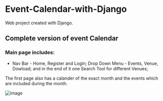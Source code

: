 # Event-Calendar-with-Django
Web project created with Django.

## Complete version of event Calendar

### Main page includes:

- Nav Bar - Home, Register and Login; Drop Down Menu - Events, Venue, Dowload; and in the end of it one Search Tool for different Venues;

The first page also has a calander of the exact month and the events which are included during the month.

![image](https://github.com/AlexanderBedrosyan/Event-Calendar-with-Django/assets/126572116/eb406490-e8d8-4d50-90f0-a8304e3fd7c8)
